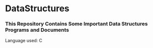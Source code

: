 # DataStructures
### This Repository Contains Some Important Data Structures Programs and Documents
Language used: C
